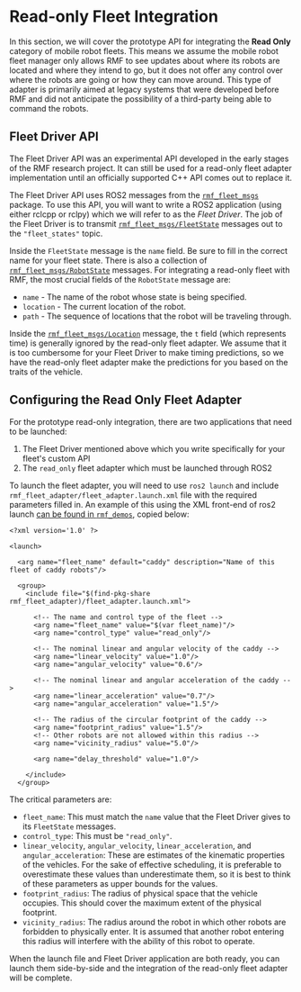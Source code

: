 # Read-only Fleet Integration

In this section, we will cover the prototype API for integrating the **Read Only** category of mobile robot fleets. This means we assume the mobile robot fleet manager only allows RMF to see updates about where its robots are located and where they intend to go, but it does not offer any control over where the robots are going or how they can move around. This type of adapter is primarily aimed at legacy systems that were developed before RMF and did not anticipate the possibility of a third-party being able to command the robots.

## Fleet Driver API

The Fleet Driver API was an experimental API developed in the early stages of the RMF research project. It can still be used for a read-only fleet adapter implementation until an officially supported C++ API comes out to replace it.

The Fleet Driver API uses ROS2 messages from the [`rmf_fleet_msgs`](https://github.com/osrf/rmf_core/tree/master/rmf_fleet_msgs) package. To use this API, you will want to write a ROS2 application (using either rclcpp or rclpy) which we will refer to as the *Fleet Driver*. The job of the Fleet Driver is to transmit [`rmf_fleet_msgs/FleetState`](https://github.com/osrf/rmf_core/blob/master/rmf_fleet_msgs/msg/FleetState.msg) messages out to the `"fleet_states"` topic.

Inside the `FleetState` message is the `name` field. Be sure to fill in the correct name for your fleet state. There is also a collection of [`rmf_fleet_msgs/RobotState`](https://github.com/osrf/rmf_core/blob/master/rmf_fleet_msgs/msg/RobotState.msg) messages. For integrating a read-only fleet with RMF, the most crucial fields of the `RobotState` message are:

* `name` - The name of the robot whose state is being specified.
* `location` - The current location of the robot.
* `path` - The sequence of locations that the robot will be traveling through.

Inside the [`rmf_fleet_msgs/Location`](https://github.com/osrf/rmf_core/blob/master/rmf_fleet_msgs/msg/Location.msg) message, the `t` field (which represents time) is generally ignored by the read-only fleet adapter. We assume that it is too cumbersome for your Fleet Driver to make timing predictions, so we have the read-only fleet adapter make the predictions for you based on the traits of the vehicle.

## Configuring the Read Only Fleet Adapter

For the prototype read-only integration, there are two applications that need to be launched:

1. The Fleet Driver mentioned above which you write specifically for your fleet's custom API
2. The `read_only` fleet adapter which must be launched through ROS2

To launch the fleet adapter, you will need to use `ros2 launch` and include `rmf_fleet_adapter/fleet_adapter.launch.xml` file with the required parameters filled in. An example of this using the XML front-end of ros2 launch [can be found in `rmf_demos`](https://github.com/osrf/rmf_demos/blob/master/demos/launch/include/adapters/caddy_adapter.launch.xml), copied below:

```
<?xml version='1.0' ?>

<launch>

  <arg name="fleet_name" default="caddy" description="Name of this fleet of caddy robots"/>

  <group>
    <include file="$(find-pkg-share rmf_fleet_adapter)/fleet_adapter.launch.xml">

      <!-- The name and control type of the fleet -->
      <arg name="fleet_name" value="$(var fleet_name)"/>
      <arg name="control_type" value="read_only"/>

      <!-- The nominal linear and angular velocity of the caddy -->
      <arg name="linear_velocity" value="1.0"/>
      <arg name="angular_velocity" value="0.6"/>

      <!-- The nominal linear and angular acceleration of the caddy -->
      <arg name="linear_acceleration" value="0.7"/>
      <arg name="angular_acceleration" value="1.5"/>

      <!-- The radius of the circular footprint of the caddy -->
      <arg name="footprint_radius" value="1.5"/>
      <!-- Other robots are not allowed within this radius -->
      <arg name="vicinity_radius" value="5.0"/>

      <arg name="delay_threshold" value="1.0"/>

    </include>
  </group>
```

The critical parameters are:

* `fleet_name`: This must match the `name` value that the Fleet Driver gives to its `FleetState` messages.
* `control_type`: This must be `"read_only"`.
* `linear_velocity`, `angular_velocity`, `linear_acceleration`, and `angular_acceleration`: These are estimates of the kinematic properties of the vehicles. For the sake of effective scheduling, it is preferable to overestimate these values than underestimate them, so it is best to think of these parameters as upper bounds for the values.
* `footprint_radius`: The radius of physical space that the vehicle occupies. This should cover the maximum extent of the physical footprint.
* `vicinity_radius`: The radius around the robot in which other robots are forbidden to physically enter. It is assumed that another robot entering this radius will interfere with the ability of this robot to operate.

When the launch file and Fleet Driver application are both ready, you can launch them side-by-side and the integration of the read-only fleet adapter will be complete.